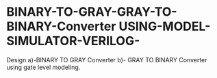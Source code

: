 # BINARY-TO-GRAY-GRAY-TO-BINARY-Converter USING-MODEL-SIMULATOR-VERILOG-
Design  a)-BINARY TO GRAY Converter b)- GRAY TO BINARY Converter   using gate level modeling.
